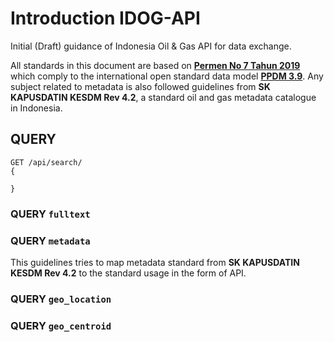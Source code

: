 # Introduction IDOG-API
Initial (Draft) guidance of Indonesia Oil &amp; Gas API for data exchange.

All standards in this document are based on [**Permen No 7 Tahun 2019**](https://jdih.esdm.go.id/peraturan/Permen%20ESDM%20Nomor%207%20Tahun%202019.pdf) which comply to the international open standard data model [**PPDM 3.9**](https://docs.ppdm.org/). Any subject related to metadata is also followed guidelines from **SK KAPUSDATIN KESDM Rev 4.2**, a standard oil and gas metadata catalogue in Indonesia.



## QUERY
```
GET /api/search/
{

}

```

### QUERY `fulltext`

### QUERY `metadata`
This guidelines tries to map metadata standard from **SK KAPUSDATIN KESDM Rev 4.2** to the standard usage in the form of API.

### QUERY `geo_location`

### QUERY `geo_centroid`
